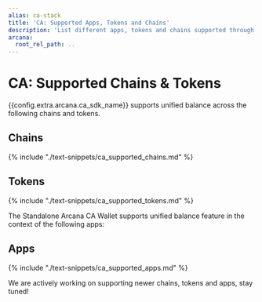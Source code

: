 ```yaml
---
alias: ca-stack
title: 'CA: Supported Apps, Tokens and Chains'
description: 'List different apps, tokens and chains supported through the Arcana Chain Abstraction feature.'
arcana:
  root_rel_path: ..
---
```


# CA: Supported Chains & Tokens

{{config.extra.arcana.ca_sdk_name}} supports unified balance across the following chains and tokens. 

## Chains

{% include "./text-snippets/ca_supported_chains.md" %}

## Tokens

{% include "./text-snippets/ca_supported_tokens.md" %}

The Standalone Arcana CA Wallet supports unified balance feature in the context of the following apps:

## Apps

{% include "./text-snippets/ca_supported_apps.md" %}

We are actively working on supporting newer chains, tokens and apps, stay tuned!
